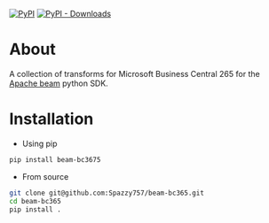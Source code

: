 [![PyPI](https://img.shields.io/pypi/v/beam-bc365.svg)](https://pypi.org/project/beam-bc365/) [![PyPI - Downloads](https://img.shields.io/pypi/dm/beam-bc365.svg)](https://pypi.org/project/beam-bc365/)

# About

A collection of transforms for Microsoft Business Central 265 for the [Apache beam](https://beam.apache.org/) python SDK.

# Installation

- Using pip

```bash
pip install beam-bc3675
```

- From source

```bash
git clone git@github.com:Spazzy757/beam-bc365.git
cd beam-bc365
pip install .
```
